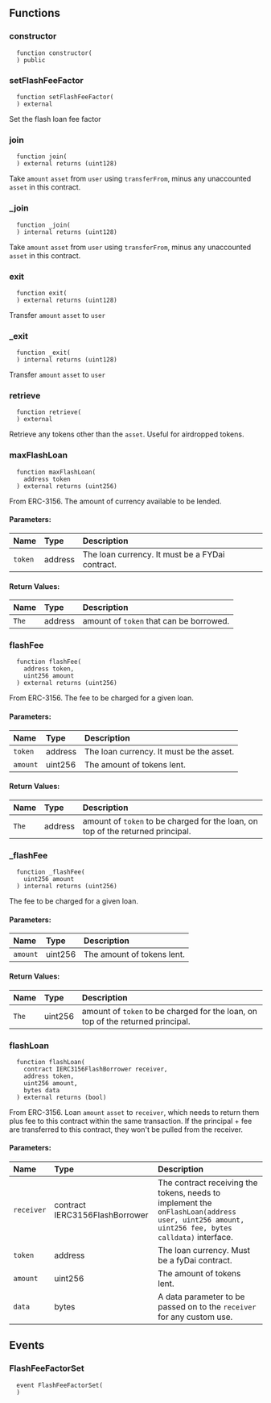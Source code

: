 


## Functions
### constructor
```solidity
  function constructor(
  ) public
```




### setFlashFeeFactor
```solidity
  function setFlashFeeFactor(
  ) external
```

Set the flash loan fee factor


### join
```solidity
  function join(
  ) external returns (uint128)
```

Take `amount` `asset` from `user` using `transferFrom`, minus any unaccounted `asset` in this contract.


### _join
```solidity
  function _join(
  ) internal returns (uint128)
```

Take `amount` `asset` from `user` using `transferFrom`, minus any unaccounted `asset` in this contract.


### exit
```solidity
  function exit(
  ) external returns (uint128)
```

Transfer `amount` `asset` to `user`


### _exit
```solidity
  function _exit(
  ) internal returns (uint128)
```

Transfer `amount` `asset` to `user`


### retrieve
```solidity
  function retrieve(
  ) external
```

Retrieve any tokens other than the `asset`. Useful for airdropped tokens.


### maxFlashLoan
```solidity
  function maxFlashLoan(
    address token
  ) external returns (uint256)
```

From ERC-3156. The amount of currency available to be lended.

#### Parameters:
| Name | Type | Description                                                          |
| :--- | :--- | :------------------------------------------------------------------- |
|`token` | address | The loan currency. It must be a FYDai contract.

#### Return Values:
| Name                           | Type          | Description                                                                  |
| :----------------------------- | :------------ | :--------------------------------------------------------------------------- |
|`The`| address | amount of `token` that can be borrowed.
### flashFee
```solidity
  function flashFee(
    address token,
    uint256 amount
  ) external returns (uint256)
```

From ERC-3156. The fee to be charged for a given loan.

#### Parameters:
| Name | Type | Description                                                          |
| :--- | :--- | :------------------------------------------------------------------- |
|`token` | address | The loan currency. It must be the asset.
|`amount` | uint256 | The amount of tokens lent.

#### Return Values:
| Name                           | Type          | Description                                                                  |
| :----------------------------- | :------------ | :--------------------------------------------------------------------------- |
|`The`| address | amount of `token` to be charged for the loan, on top of the returned principal.
### _flashFee
```solidity
  function _flashFee(
    uint256 amount
  ) internal returns (uint256)
```

The fee to be charged for a given loan.

#### Parameters:
| Name | Type | Description                                                          |
| :--- | :--- | :------------------------------------------------------------------- |
|`amount` | uint256 | The amount of tokens lent.

#### Return Values:
| Name                           | Type          | Description                                                                  |
| :----------------------------- | :------------ | :--------------------------------------------------------------------------- |
|`The`| uint256 | amount of `token` to be charged for the loan, on top of the returned principal.
### flashLoan
```solidity
  function flashLoan(
    contract IERC3156FlashBorrower receiver,
    address token,
    uint256 amount,
    bytes data
  ) external returns (bool)
```

From ERC-3156. Loan `amount` `asset` to `receiver`, which needs to return them plus fee to this contract within the same transaction.
If the principal + fee are transferred to this contract, they won't be pulled from the receiver.

#### Parameters:
| Name | Type | Description                                                          |
| :--- | :--- | :------------------------------------------------------------------- |
|`receiver` | contract IERC3156FlashBorrower | The contract receiving the tokens, needs to implement the `onFlashLoan(address user, uint256 amount, uint256 fee, bytes calldata)` interface.
|`token` | address | The loan currency. Must be a fyDai contract.
|`amount` | uint256 | The amount of tokens lent.
|`data` | bytes | A data parameter to be passed on to the `receiver` for any custom use.

## Events
### FlashFeeFactorSet
```solidity
  event FlashFeeFactorSet(
  )
```



